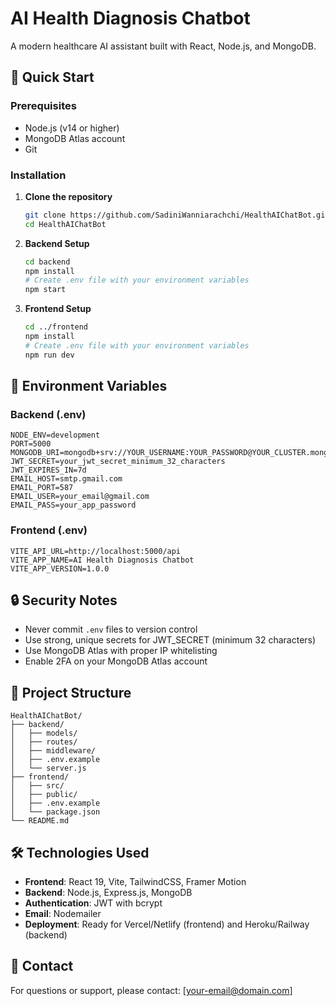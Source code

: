 # AI Health Diagnosis Chatbot

A modern healthcare AI assistant built with React, Node.js, and MongoDB.

## 🚀 Quick Start

### Prerequisites
- Node.js (v14 or higher)
- MongoDB Atlas account
- Git

### Installation

1. **Clone the repository**
   ```bash
   git clone https://github.com/SadiniWanniarachchi/HealthAIChatBot.git
   cd HealthAIChatBot
   ```

2. **Backend Setup**
   ```bash
   cd backend
   npm install
   # Create .env file with your environment variables
   npm start
   ```

3. **Frontend Setup**
   ```bash
   cd ../frontend
   npm install
   # Create .env file with your environment variables
   npm run dev
   ```

## 🔧 Environment Variables

### Backend (.env)
```env
NODE_ENV=development
PORT=5000
MONGODB_URI=mongodb+srv://YOUR_USERNAME:YOUR_PASSWORD@YOUR_CLUSTER.mongodb.net/YOUR_DATABASE
JWT_SECRET=your_jwt_secret_minimum_32_characters
JWT_EXPIRES_IN=7d
EMAIL_HOST=smtp.gmail.com
EMAIL_PORT=587
EMAIL_USER=your_email@gmail.com
EMAIL_PASS=your_app_password
```

### Frontend (.env)
```env
VITE_API_URL=http://localhost:5000/api
VITE_APP_NAME=AI Health Diagnosis Chatbot
VITE_APP_VERSION=1.0.0
```

## 🔒 Security Notes

- Never commit `.env` files to version control
- Use strong, unique secrets for JWT_SECRET (minimum 32 characters)
- Use MongoDB Atlas with proper IP whitelisting
- Enable 2FA on your MongoDB Atlas account

## 📁 Project Structure

```
HealthAIChatBot/
├── backend/
│   ├── models/
│   ├── routes/
│   ├── middleware/
│   ├── .env.example
│   └── server.js
├── frontend/
│   ├── src/
│   ├── public/
│   ├── .env.example
│   └── package.json
└── README.md
```

## 🛠️ Technologies Used

- **Frontend**: React 19, Vite, TailwindCSS, Framer Motion
- **Backend**: Node.js, Express.js, MongoDB
- **Authentication**: JWT with bcrypt
- **Email**: Nodemailer
- **Deployment**: Ready for Vercel/Netlify (frontend) and Heroku/Railway (backend)

## 📧 Contact

For questions or support, please contact: [your-email@domain.com]
